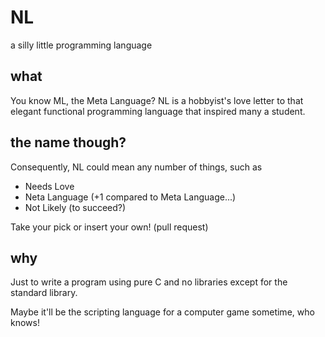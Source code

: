 # NL
a silly little programming language

## what 
You know ML, the Meta Language? NL is a hobbyist's love letter
to that elegant functional programming language that inspired
many a student.

## the name though?
Consequently, NL could mean any number of things, such as
- Needs Love
- Neta Language (+1 compared to Meta Language...)
- Not Likely (to succeed?)

Take your pick or insert your own! (pull request)

## why
Just to write a program using pure C and no libraries except
for the standard library.

Maybe it'll be the scripting language for a computer game sometime, who knows!
